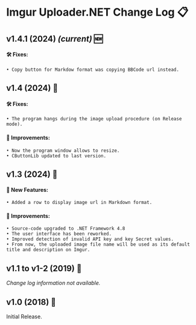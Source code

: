 # Imgur Uploader.NET Change Log 📋

## v1.4.1 (2024) *(current)* 🆕
#### 🛠️ Fixes:
    • Copy button for Markdow format was copying BBCode url instead.

## v1.4 (2024) 🔄
#### 🛠️ Fixes:
    • The program hangs during the image upload procedure (on Release mode).
#### 🌟 Improvements:
    • Now the program window allows to resize.
    • CButtonLib updated to last version.

## v1.3 (2024) 🔄
#### 🚀 New Features:
    • Added a row to display image url in Markdown format.
#### 🌟 Improvements:
    • Source-code upgraded to .NET Framework 4.8
    • The user interface has been reworked.
    • Improved detection of invalid API key and key Secret values.
    • From now, the uploaded image file name will be used as its default title and description on Imgur.

## v1.1 to v1-2 (2019) 🔄
*Change log information not available.*

## v1.0 (2018) 🔄
Initial Release.
